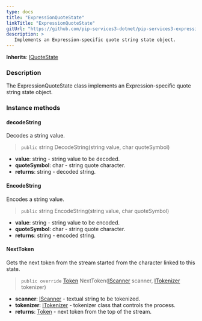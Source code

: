 ```yaml
---
type: docs
title: "ExpressionQuoteState"
linkTitle: "ExpressionQuoteState"
gitUrl: "https://github.com/pip-services3-dotnet/pip-services3-expressions-dotnet"
description: > 
   Implements an Expression-specific quote string state object.
---
```


**Inherits**: [IQuoteState](../../../tokenizers/iquote_state)

### Description

The ExpressionQuoteState class implements an Expression-specific quote string state object.


### Instance methods

#### decodeString
Decodes a string value.

> `public` string DecodeString(string value, char quoteSymbol)

- **value**: string - string value to be decoded.
- **quoteSymbol**: char - string quote character.
- **returns**: string - decoded string.

#### EncodeString
Encodes a string value.
> `public` string EncodeString(string value, char quoteSymbol)

- **value**: string - string value to be encoded.
- **quoteSymbol**: char - string quote character.
- **returns**: string - encoded string.



#### NextToken
Gets the next token from the stream started from the character linked to this state.

> `public override` [Token](../../../tokenizers/token) NextToken([IScanner](../../../io/iscanner) scanner, [ITokenizer](../../../tokenizers/itokenizer) tokenizer)

- **scanner**: [IScanner](../../../io/iscanner) - textual string to be tokenized.
- **tokenizer**: [ITokenizer](../../../tokenizers/itokenizer) - tokenizer class that controls the process.
- **returns**: [Token](../../../tokenizers/token) - next token from the top of the stream.



